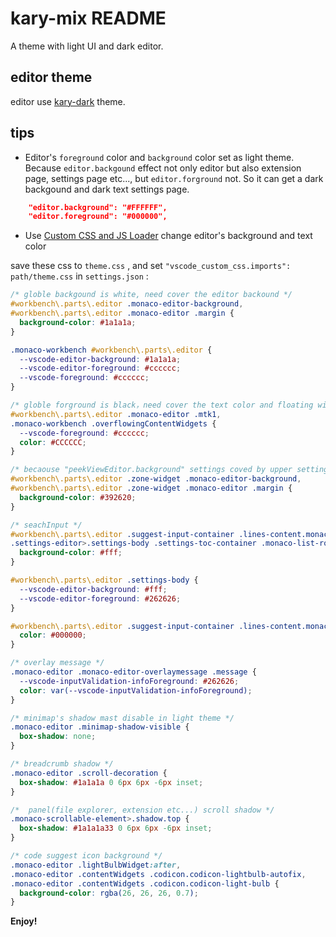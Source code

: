 # kary-mix README

A theme with light UI and dark editor.

## editor theme

editor use [kary-dark](https://marketplace.visualstudio.com/items?itemName=karyfoundation.theme-karyfoundation-themes) theme.

## tips

* Editor's `foreground` color and `background` color set as light theme.
Because `editor.backgound` effect not only editor but also extension page, settings page etc..., but `editor.forground` not.
So it can get a dark backgound and dark text settings page.

```json
    "editor.background": "#FFFFFF",
    "editor.foreground": "#000000",
```

* Use [Custom CSS and JS Loader](https://marketplace.visualstudio.com/items?itemName=be5invis.vscode-custom-css) change editor's background and text color

save these css to `theme.css` , and set `"vscode_custom_css.imports": path/theme.css` in `settings.json` :

```css
/* globle backgound is white, need cover the editor backound */
#workbench\.parts\.editor .monaco-editor-background,
#workbench\.parts\.editor .monaco-editor .margin {
  background-color: #1a1a1a;
}

.monaco-workbench #workbench\.parts\.editor {
  --vscode-editor-background: #1a1a1a;
  --vscode-editor-foreground: #cccccc;
  --vscode-foreground: #cccccc;
}

/* globle forground is black，need cover the text color and floating widget color  */
#workbench\.parts\.editor .monaco-editor .mtk1,
.monaco-workbench .overflowingContentWidgets {
  --vscode-foreground: #cccccc;
  color: #CCCCCC;
}

/* becaouse "peekViewEditor.background" settings coved by upper settings, recover it */
#workbench\.parts\.editor .zone-widget .monaco-editor-background,
#workbench\.parts\.editor .zone-widget .monaco-editor .margin {
  background-color: #392620;
}

/* seachInput */
#workbench\.parts\.editor .suggest-input-container .lines-content.monaco-editor-background,
.settings-editor>.settings-body .settings-toc-container .monaco-list-row {
  background-color: #fff;
}

#workbench\.parts\.editor .settings-body {
  --vscode-editor-background: #fff;
  --vscode-editor-foreground: #262626;
}

#workbench\.parts\.editor .suggest-input-container .lines-content.monaco-editor-background .mtk1:not(.ghost-text-decoration) {
  color: #000000;
}

/* overlay message */
.monaco-editor .monaco-editor-overlaymessage .message {
  --vscode-inputValidation-infoForeground: #262626;
  color: var(--vscode-inputValidation-infoForeground);
}

/* minimap's shadow mast disable in light theme */
.monaco-editor .minimap-shadow-visible {
  box-shadow: none;
}

/* breadcrumb shadow */
.monaco-editor .scroll-decoration {
  box-shadow: #1a1a1a 0 6px 6px -6px inset;
}

/*  panel(file explorer, extension etc...) scroll shadow */
.monaco-scrollable-element>.shadow.top {
  box-shadow: #1a1a1a33 0 6px 6px -6px inset;
}

/* code suggest icon background */
.monaco-editor .lightBulbWidget:after,
.monaco-editor .contentWidgets .codicon.codicon-lightbulb-autofix,
.monaco-editor .contentWidgets .codicon.codicon-light-bulb {
  background-color: rgba(26, 26, 26, 0.7);
}
```

**Enjoy!**
